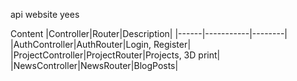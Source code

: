 api
website
yees


Content
|Controller|Router|Description|
|------|-----------|--------|
|AuthController|AuthRouter|Login, Register|
|ProjectController|ProjectRouter|Projects, 3D print|
|NewsController|NewsRouter|BlogPosts|
